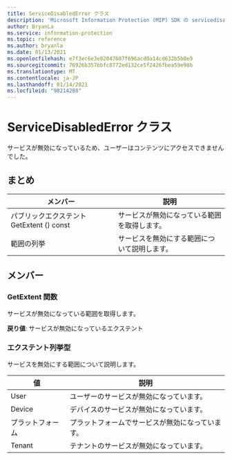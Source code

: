 ```yaml
---
title: ServiceDisabledError クラス
description: 'Microsoft Information Protection (MIP) SDK の servicedisablederror:: undefined クラスを文書にします。'
author: BryanLa
ms.service: information-protection
ms.topic: reference
ms.author: bryanla
ms.date: 01/13/2021
ms.openlocfilehash: e7f3ec6e3e02047607f696acd0a14cd632b5b0e9
ms.sourcegitcommit: 76926b357bbfc8772ed132ce5f2426fbea59e98b
ms.translationtype: MT
ms.contentlocale: ja-JP
ms.lasthandoff: 01/14/2021
ms.locfileid: "98214288"
---
```

# <a name="class-servicedisablederror"></a>ServiceDisabledError クラス 
サービスが無効になっているため、ユーザーはコンテンツにアクセスできませんでした。
  
## <a name="summary"></a>まとめ
 メンバー                        | 説明                                
--------------------------------|---------------------------------------------
パブリックエクステント GetExtent () const  |  サービスが無効になっている範囲を取得します。
範囲の列挙  |  サービスを無効にする範囲について説明します。
  
## <a name="members"></a>メンバー
  
### <a name="getextent-function"></a>GetExtent 関数
サービスが無効になっている範囲を取得します。

  
**戻り値**: サービスが無効になっているエクステント
  
### <a name="extent-enum"></a>エクステント列挙型

サービスを無効にする範囲について説明します。

 値                         | 説明                                
--------------------------------|---------------------------------------------
User            | ユーザーのサービスが無効になっています。
Device            | デバイスのサービスが無効になっています。
プラットフォーム            | プラットフォームでサービスが無効になっています。
Tenant            | テナントのサービスが無効になっています。
